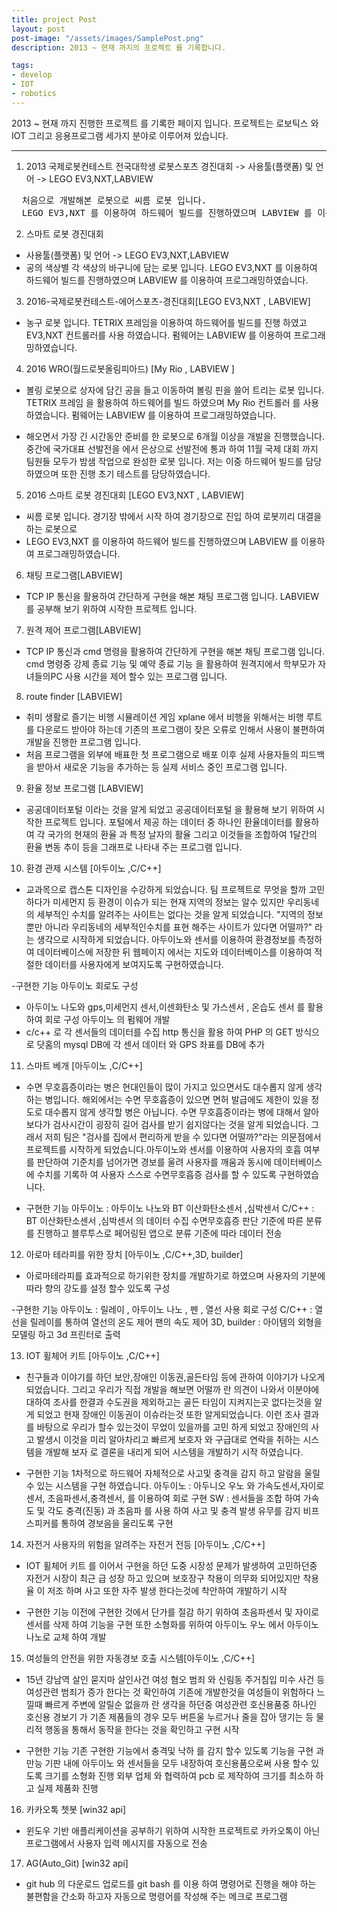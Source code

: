 ```yaml
---
title: project Post
layout: post
post-image: "/assets/images/SamplePost.png"
description: 2013 ~ 현재 까지의 프로젝트 를 기록합니다.

tags:
- develop
- IOT
- robotics
---
```


2013 ~ 현재 까지 진행한 프로젝트 를 기록한 페이지 입니다. 프로젝트는 로보틱스 와 IOT 그리고 응용프로그램 세가지 분야로 이루어져 있습니다.


---

1. 2013 국제로봇컨테스트 전국대학생 로봇스포츠 경진대회
-> 사용툴(플랫폼) 및 언어 -> LEGO EV3,NXT,LABVIEW
<pre>
  처음으로 개발해본 로봇으로 씨름 로봇 입니다.
  LEGO EV3,NXT 를 이용하여 하드웨어 빌드를 진행하였으며 LABVIEW 를 이용하여 프로그래밍하였습니다.
</pre>
2. 스마트 로봇 경진대회

* 사용툴(플랫폼) 및 언어 -> LEGO EV3,NXT,LABVIEW
* 공의 색상별 각 색상의 바구니에 담는 로봇 입니다.
  LEGO EV3,NXT 를 이용하여 하드웨어 빌드를 진행하였으며 LABVIEW 를 이용하여 프로그래밍하였습니다.

3. 2016-국제로봇컨테스트-에어스포츠-경진대회[LEGO EV3,NXT , LABVIEW]

* 농구 로봇 입니다. TETRIX 프레임을 이용하여 하드웨어를 빌드를 진행 하였고 EV3,NXT 컨트롤러를 사용 하였습니다.
  펌웨어는 LABVIEW 를 이용하여 프로그래밍하였습니다.

4. 2016 WRO(월드로봇올림피아드) [My Rio , LABVIEW ]

* 볼링 로봇으로 상자에 담긴 공을 들고 이동하여 볼링 핀을 쓸어 트리는 로봇 입니다. 
  TETRIX 프레임 을 활용하여 하드웨어를 빌드 하였으며 My Rio 컨트롤러 를 사용하였습니다.
  펌웨어는 LABVIEW 를 이용하여 프로그래밍하였습니다.

- 해오면서 가장 긴 시간동안 준비를 한 로봇으로 6개월 이상을 개발을 진행했습니다.
  중간에 국가대표 선발전을 에서 은상으로 선발전에 통과 하여 11월 국제 대회 까지 팀원들 모두가 밤샘 작업으로 완성한 로봇 입니다.
  저는 이중 하드웨어 빌드를 담당 하였으며 또한 진행 초기 테스트를 담당하였습니다.

5. 2016 스마트 로봇 경진대회 [LEGO EV3,NXT , LABVIEW]
* 씨름 로봇 입니다. 경기장 밖에서 시작 하여 경기장으로 진입 하여 로봇끼리 대결을 하는 로봇으로
* LEGO EV3,NXT 를 이용하여 하드웨어 빌드를 진행하였으며 LABVIEW 를 이용하여 프로그래밍하였습니다.

6. 채팅 프로그램[LABVIEW]
* TCP IP 통신을 활용하여 간단하게 구현을 해본 채팅 프로그램 입니다.
  LABVIEW 를 공부해 보기 위하여 시작한 프로젝트 입니다.

7. 원격 제어 프로그램[LABVIEW]
* TCP IP 통신과 cmd 명령을 활용하여 간단하게 구현을 해본 채팅 프로그램 입니다.
  cmd 명령중 강제 종료 기능 및 예약 종료 기능 을 활용하여 원격지에서 학부모가 자녀들의PC 사용 시간을
  제어 할수 있는 프로그램 입니다.

8. route finder [LABVIEW]
* 취미 생활로 즐기는 비행 시뮬레이션 게임 xplane 에서 비행을 위해서는 비행 루트를 다운로드 받아야 하는데
  기존의 프로그램이 잦은 오류로 인해서 사용이 불편하여 개발을 진행한 프로그램 입니다.
* 처음 프로그램을 외부에 배표한 첫 프로그램으로 배포 이후 실제 사용자들의 피드백을 받아서 새로운 기능을 추가하는 등
  실제 서비스 중인 프로그램 입니다.

9. 환율 정보 프로그램 [LABVIEW]
* 공공데이터포털 이라는 것을 알게 되었고 공공데이터포털 을 활용해 보기 위하여 시작한 프로젝트 입니다.
  포털에서 제공 하는 데이터 중 하나인 환율데이터를 활용하여
  각 국가의 현재의 환율 과 특정 날자의 활율 그리고 이것들을 조합하여 1달간의 환율 변동 추이 등을 그래프로 나타내 주는
  프로그램 입니다.

10. 환경 관제 시스템 [아두이노 ,C/C++]
* 교과목으로 캡스톤 디자인을 수강하게 되었습니다. 팀 프로젝트로 무엇을 할까 고민하다가 미세먼지 등 환경이 이슈가 되는 현재 지역의 정보는 알수 있지만 우리동네의 세부적인 수치를 알려주는 사이트는 없다는 것을 알게 되었습니다.
  "지역의   정보뿐만 아니라 우리동네의 세부적인수치를 표현 해주는 사이트가 있다면 어떨까?" 라는 생각으로 시작하게 되었습니다. 아두이노와 센서를 이용하여 환경정보를 측정하여 데이터베이스에 저장한 뒤 웹페이지 에서는 지도와 데이터베이스를 이용하여 적절한 데이터를 사용자에게 보여지도록 구현하였습니다.

-구현한 기능
아두이노 회로도 구성
- 아두이노 나도와 gps,미세먼지 센서,이센화탄소 및 가스센서 , 온습도 센서 를 활용하여 회로 구성
아두이노 의 펌웨어 개발
- c/c++ 로 각 센서들의 데이터를 수집 http 통신을 활용 하여 PHP 의 GET 방식으로 닷홈의 mysql DB에 각 센서 데이터 와 GPS 좌표를 DB에 추가

11. 스마트 베개 [아두이노 ,C/C++]
* 수면 무호흡증이라는 병은 현대인들이 많이 가지고 있으면서도 대수롭지 않게 생각하는 병입니다. 해외에서는 수면 무호흡증이 있으면 면허 발급에도 제한이 있을 정도로 대수롭지 않게 생각할 병은 아닙니다. 
  수면 무호흡증이라는 병에 대해서   알아보다가 검사시간이 굉장히 길어 검사를 받기 쉽지않다는 것을 알게 되었습니다. 그래서 저희 팀은 "검사를 집에서 편리하게 받을 수 있다면 어떨까?"라는 의문점에서 프로젝트를 시작하게 되었습니다.아두이노와 센서를 이용하여 사용자의 호흡 여부를 판단하여 기준치를 넘어가면 경보를 울려 사용자를 깨움과 동시에 데이터베이스에 수치를 기록하 여 사용자 스스로 수면무호흡증 검사를 할 수 있도록 구현하였습니다.

- 구현한 기능
아두이노 : 아두이노 나노와 BT 이산화탄소센서 ,심박센서
C/C++ : BT 이산화탄소센서 ,심박센서 의 데이터 수집 수면무호흡증 판단 기준에 따른 분류 를 진행하고
블루투스로 페어링된 앱으로 분류 기준에 따라 데이터 전송

12. 아로마 테라피를 위한 장치 [아두이노 ,C/C++,3D, builder]
* 아로마테라피를 효과적으로 하기위한 장치를 개발하기로 하였으며 사용자의 기분에 따라 향의 강도를 설정 할수 있도록 구성

-구현한 기능
아두이노 : 릴레이 , 아두이노 나노 , 펜 , 열선 사용 회로 구성
C/C++ : 열선을 릴레이를 통하여 열선의 온도 제어 팬의 속도 제어
3D, builder : 아이템의 외형을 모델링 하고 3d 프린터로 출력

13. IOT 휠체어 키트 [아두이노 ,C/C++]
* 친구들과 이야기를 하던 보안,장애인 이동권,골든타임 등에 관하여 이야기가 나오게 되었습니다.
  그리고 우리가 직접 개발을 해보면 어떨까 란 의견이 나와서 이분야에 대하여 조사를 한결과 수도권을
  제외하고는 골든 타임이 지켜지는곳 없다는것을 알게 되었고 현재 장애인 이동권이 이슈라는것 또한 알게되었습니다.
  이런 조사 결과를 바탕으로 우리가 할수 있는것이 무었이 있을까를 고민 하게 되었고 장애인의 사고 발생시 이것을 미리 알아차리고
  빠르게 보호자 와 구급대로 연락을 취하는 시스템을 개발해 보자 로 결론을 내리게 되어 시스템을 개발하기 시작 하였습니다.

- 구현한 기능
1차적으로 하드웨어 자체적으로 사고및 충격을 감지 하고 알람을 울릴수 있는 시스템을 구현 하였습니다.
아두이노 : 아두니오 우노 와 가속도센서,자이로센서, 초음파센서,충격센서, 를 이용하여 회로 구현
SW : 센서들을 조합 하여 가속도 및 각도 충격(진동) 과 초음파 를 사용 하여 사고 및 충격 발생 유무를 감지
비프스피커를 통하여 경보음을 울리도록 구현

14. 자전거 사용자의 위험을 알려주는 자전거 전등 [아두이노 ,C/C++]
* IOT 휠체어 키트 를 이어서 구현을 하던 도중 시장성 문제가 발생하여 고민하던중 자전거 시장이 최근 급 성장 하고 있으며
  보호장구 착용이 의무화 되어있지만 착용율 이 저조 하며 사고 또한 자주 발생 한다는것에 착안하여 개발하기 시작

- 구현한 기능
이전에 구현한 것에서 단가를 절감 하기 위하여 초음파센서 및 자이로센서를 삭제 하여 기능을 구현
또한 소형화를 위하여 아두이노 우노 에서 아두이노 나노로 교체 하여 개발

15. 여성들의 안전을 위한 자동경보 호출 시스템[아두이노 ,C/C++]
* 15년 강남역 살인 묻지마 살인사건 여성 혐오 범죄 와 신림동 주거침입 미수 사건 등 여성관련 범죄가 증가 한다는 것 확인하여
  기존에 개발한것을 여성들이 위험하다 느낄때 빠르게 주변에 알릴순 없을까 란 생각을 하던중 여성관련 호신용품중 하나인 호신용 경보기
  가 기존 제품들의 경우 모두 버튼울 누르거나 줄을 잡아 댕기는 등 물리적 행동을 통해서 동작을 한다는 것을 확인하고 구현 시작

- 구현한 기능
기존 구현한 기능에서 충격및 낙하 를 감지 할수 있도록 기능을 구현 과 만능 기판 내에 아두이노 와 센서들을 모두 내장하여
호신용품으로써 사용 할수 있도록 크기를 소형화 진행
외부 업체 와 협력하여 pcb 로 제작하여 크기를 최소하 하고 실제 제품화 진행

16. 카카오톡 쳇봇 [win32 api]
* 윈도우 기반 애플리케이션을 공부하기 위하여 시작한 프로젝트로
  카카오톡이 아닌 프로그램에서 사용자 입력 메시지를 자동으로 전송

17. AG(Auto_Git) [win32 api]
* git hub 의 다운로드 업로드를 git bash 를 이용 하여 명령어로 진행을 해야 하는 불편함을 간소화 하고자
  자동으로 명령어를 작성해 주는 메크로 프로그램
